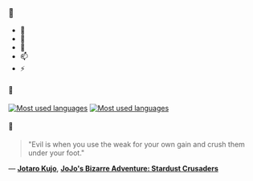 ### 👋

- 🔭
- 🌱
- 💬
- 📫
- ⚡

#### 🧏

[![Most used languages](https://github-readme-stats-aynah.vercel.app/api/top-langs/?username=aynh&theme=solarized-dark&langs_count=6&layout=compact&hide_title=true)](https://github.com/anuraghazra/github-readme-stats#gh-dark-mode-only)
[![Most used languages](https://github-readme-stats-aynah.vercel.app/api/top-langs/?username=aynh&theme=solarized-light&langs_count=6&layout=compact&hide_title=true)](https://github.com/anuraghazra/github-readme-stats#gh-light-mode-only)

#### 💬

> "Evil is when you use the weak for your own gain and crush them under your foot."

&mdash; [**Jotaro Kujo**](https://myanimelist.net/character.php?q=Jotaro%20Kujo&cat=character), [**JoJo's Bizarre Adventure: Stardust Crusaders**](https://myanimelist.net/search/all?q=JoJo's%20Bizarre%20Adventure%3A%20Stardust%20Crusaders&cat=all)
